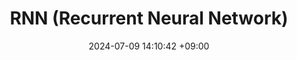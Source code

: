 ---
title: RNN (Recurrent Neural Network)
date: 2024-07-09 14:10:42 +09:00
categories: [RNN]
tags: [Deep Learning, Study, Recurrent Neural Network, RNN]		# TAG는 반드시 소문자로 이루어져야함!
use_math: true
---